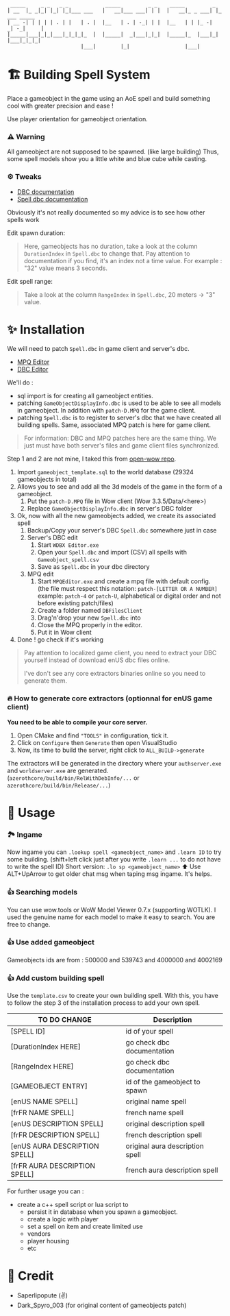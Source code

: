 ```
 _____     _ _   _ _            _____         _ _    _____         _             
| __  |_ _|_| |_| |_|___ ___   |   __|___ ___| | |  |   __|_ _ ___| |_ ___ _____ 
| __ -| | | | | . | |   | . |  |__   | . | -_| | |  |__   | | |_ -|  _| -_|     |
|_____|___|_|_|___|_|_|_|_  |  |_____|  _|___|_|_|  |_____|_  |___|_| |___|_|_|_|
                        |___|        |_|                  |___|                  
```

# 🏗️ Building Spell System

Place a gameobject in the game using an AoE spell and build something cool with greater precision and ease !

Use player orientation for gameobject orientation.

### ⚠️ Warning

All gameobject are not supposed to be spawned. (like large building) 
Thus, some spell models show you a little white and blue cube while casting. 

### ⚙️ Tweaks

- [DBC documentation](https://wowdev.wiki/DBC)
- [Spell dbc documentation](https://wowdev.wiki/DBC/Spell)

Obviously it's not really documented so my advice is to see how other spells work

Edit spawn duration: 
>Here, gameobjects has no duration, take a look at the column `DurationIndex` in `Spell.dbc` to change that. 
Pay attention to documentation if you find, it's an index not a time value. For example : "32" value means 3 seconds.

Edit spell range:
>Take a look at the column `RangeIndex` in `Spell.dbc`, 20 meters -> "3" value.

# ✨ Installation

We will need to patch `Spell.dbc` in game client and server's dbc.

- [MPQ Editor](http://www.zezula.net/en/mpq/download.html)
- [DBC Editor](https://github.com/WowDevTools/WDBXEditor/releases)

 We'll do :

- sql import is for creating all gameobject entities.
- patching `GameObjectDisplayInfo.dbc` is used to be able to see all models in gameobject. In addition with `patch-D.MPQ` for the game client.
- patching `Spell.dbc` is to register to server's dbc that we have created all building spells. Same, associated MPQ patch is here for game client.

>For information: DBC and MPQ patches here are the same thing. We just must have both server's files and game client files synchronized.


Step 1 and 2 are not mine, I taked this from [open-wow repo](https://github.com/Open-Wow/archive/tree/main/Fait/14-all-buildings-models-etc-as-gameobjects).


1. Import `gameobject_template.sql` to the world database (29324 gameobjects in total)
2. Allows you to see and add all the 3d models of the game in the form of a gameobject.
    1. Put the `patch-D.MPQ` file in Wow client (Wow 3.3.5/Data/\<here>)
    2. Replace `GameObjectDisplayInfo.dbc` in server's DBC folder
3. Ok, now with all the new gameobjects added, we create its associated spell
    1. Backup/Copy your server's DBC `Spell.dbc` somewhere just in case
    2. Server's DBC edit
        1. Start `WDBX Editor.exe`
        2. Open your `Spell.dbc` and import (CSV) all spells with `Gameobject_spell.csv`
        3. Save as `Spell.dbc` in your dbc directory 
    3. MPQ edit
        1. Start `MPQEditor.exe` and create a mpq file with default config. 
        (the file must respect this notation: `patch-[LETTER OR A NUMBER]` example: `patch-4` or `patch-U`, alphabetical or digital order and not before existing patch/files)
        2. Create a folder named `DBFilesClient`
        3. Drag'n'drop your new `Spell.dbc` into
        4. Close the MPQ properly in the editor.
        5. Put it in Wow client
4. Done ! go check if it's working

>Pay attention to localized game client, you need to extract your DBC yourself instead of download enUS dbc files online.
>
>I've don't see any core extractors binaries online so you need to generate them.

### 🔥 How to generate core extractors (optionnal for enUS game client)
**You need to be able to compile your core server.**
1. Open CMake and find `"TOOLS"` in configuration, tick it.
2. Click on `Configure` then `Generate` then open VisualStudio
3. Now, its time to build the server, right click to `ALL_BUILD->generate`

The extractors will be generated in the directory where your `authserver.exe` and `worldserver.exe` are generated.
(`azerothcore/build/bin/RelWithDebInfo/...` or `azerothcore/build/bin/Release/...`)

# 📖 Usage
### 🏞️ Ingame
Now ingame you can `.lookup spell <gameobject_name>` and `.learn ID` to try some building. (shift+left click just after you write `.learn ...` to do not have to write the spell ID)
Short version: `.lo sp <gameobject_name>`
⬆️ Use ALT+UpArrow to get older chat msg when taping msg ingame. It's helps.

### 👍 Searching models
You can use wow.tools or WoW Model Viewer 0.7.x (supporting WOTLK).
I used the genuine name for each model to make it easy to search. You are free to change.

### 👍 Use added gameobject
Gameobjects ids are from : 500000 and 539743 and 4000000 and 4002169

### 👍 Add custom building spell
Use the `template.csv` to create your own building spell.
With this, you have to follow the step 3 of the installation process to add your own spell.


| TO DO CHANGE                  | Description                     |
| ----------------------------- | ------------------------------- |
| [SPELL ID]                    | id of your spell                |
| [DurationIndex HERE]          | go check dbc documentation      |
| [RangeIndex HERE]             | go check dbc documentation      |
| [GAMEOBJECT ENTRY]            | id of the gameobject to spawn   |
| [enUS NAME SPELL]             | original name spell             |
| [frFR NAME SPELL]             | french name spell               |
| [enUS DESCRIPTION SPELL]      | original description spell      |
| [frFR DESCRIPTION SPELL]      | french description spell        |
| [enUS AURA DESCRIPTION SPELL] | original aura description spell |
| [frFR AURA DESCRIPTION SPELL] | french aura description spell   |


For further usage you can :
- create a c++ spell script or lua script to 
	- persist it in database when you spawn a gameobject.
	- create a logic with player
	- set a spell on item and create limited use
	- vendors
	- player housing
	- etc

# 🫶 Credit 

- Saperlipopute (✌️)
- Dark_Spyro_003 (for original content of gameobjects patch)